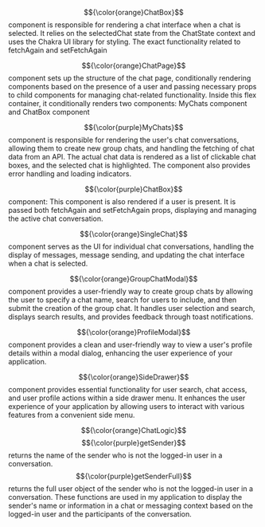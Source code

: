 $${\color{orange}ChatBox}$$
component is responsible for rendering a chat interface when a chat is selected. It relies on the selectedChat state from the ChatState context and uses the Chakra UI library for styling. The exact functionality related to fetchAgain and setFetchAgain

$${\color{orange}ChatPage}$$
component sets up the structure of the chat page, conditionally rendering components based on the presence of a user and passing necessary props to child components for managing chat-related functionality.
Inside this flex container, it conditionally renders two components:
MyChats component and ChatBox component

$${\color{purple}MyChats}$$
component is responsible for rendering the user's chat conversations, allowing them to create new group chats, and handling the fetching of chat data from an API. The actual chat data is rendered as a list of clickable chat boxes, and the selected chat is highlighted. The component also provides error handling and loading indicators.

$${\color{purple}ChatBox}$$
component: This component is also rendered if a user is present. It is passed both fetchAgain and setFetchAgain props, displaying and managing the active chat conversation.

$${\color{orange}SingleChat}$$
component serves as the UI for individual chat conversations, handling the display of messages, message sending, and updating the chat interface when a chat is selected.

$${\color{orange}GroupChatModal}$$
component provides a user-friendly way to create group chats by allowing the user to specify a chat name, search for users to include, and then submit the creation of the group chat. It handles user selection and search, displays search results, and provides feedback through toast notifications.

$${\color{orange}ProfileModal}$$
component provides a clean and user-friendly way to view a user's profile details within a modal dialog, enhancing the user experience of your application.

$${\color{orange}SideDrawer}$$
component provides essential functionality for user search, chat access, and user profile actions within a side drawer menu. It enhances the user experience of your application by allowing users to interact with various features from a convenient side menu.

$${\color{orange}ChatLogic}$$
$${\color{purple}getSender}$$ returns the name of the sender who is not the logged-in user in a conversation.
$${\color{purple}getSenderFull}$$ returns the full user object of the sender who is not the logged-in user in a conversation.
These functions are used in my application to display the sender's name or information in a chat or messaging context based on the logged-in user and the participants of the conversation.

```

```
